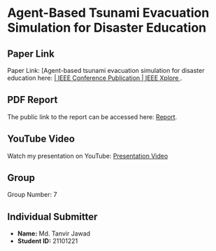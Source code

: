 
# Agent-Based Tsunami Evacuation Simulation for Disaster Education

## Paper Link
Paper Link: [Agent-based tsunami evacuation simulation for disaster education here: [| IEEE Conference Publication | IEEE Xplore
](https://ieeexplore.ieee.org/document/6588087).
## PDF Report
The public link to the report can be accessed here: [Report](https://docs.google.com/document/d/1GAmikrzqY8WDfR39DW29vciIrErhWvx2jTeK9DOgEOg/edit).

## YouTube Video
Watch my presentation on YouTube: [Presentation Video](<URL_OF_YOUTUBE_VIDEO>)

## Group
Group Number: 7

## Individual Submitter
- **Name:** Md. Tanvir Jawad
- **Student ID:** 21101221
